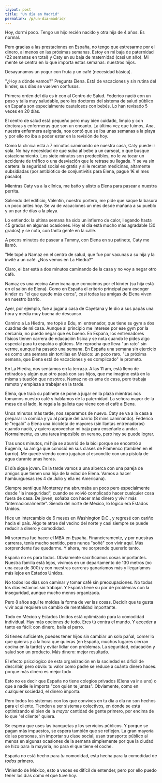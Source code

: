 ```yaml
---           
layout: post
title: "Un día en Madrid"
permalink: /p/un-dia-madrid/
---
```


Hoy, dormí poco. Tengo un hijo recién nacido y otra hija de 4 años. Es normal.

Pero gracias a las prestaciones en España, no tengo que estresarme por el dinero, al menos en las próximas semanas. Estoy en mi baja de paternidad (22 semanas en total) y Caty en su baja de maternidad (casi un año). Mi mente se centra en lo que importa estas semanas: nuestros hijos.

Desayunamos un yogur con fruta y un café (necesidad básica). 

"¿Hoy a dónde vamos?" Pregunta Elena. Está de vacaciones y sin rutina del kinder, sus días se vuelven confusos.

Primera orden del día es ir con al Centro de Salud. Federico nació con un peso y talla muy saludable, pero los doctores del sistema de salud público en España son especialmente cautelosos con bebés. Lo han revisado 5 veces en 20 días. 

El centro de salud está pequeño pero muy bien cuidado, limpio y con doctoras y enfermeras que son un encanto. La última vez que fuimos, Ana, nuestra enfermera asignada, nos contó que se iba unas semanas a la playa y por ello no iba a poder estar en la revisión de hoy.

Como la clínica está a 7 minutos caminando de nuestra casa, Caty puede ir sola. No hay necesidad de que suba al bebe a un carseat, o que busque estacionamiento. Los siete minutos son predecibles, no le va tocar un accidente de tráfico o una desviación que le retrase su llegada. Y se va sin cartera: la seguridad social es gratis y si le recetan medicinas, altamente subsidiadas (por antibiótico de conjuntivitis para Elena, pagué 1€ el mes pasado). 

Mientras Caty va a la clínica, me baño y alisto a Elena para pasear a nuestra perrita. 

Saliendo del edificio, Valentín, nuestro portero, me pide que saque la basura un poco antes hoy. Se va de vacaciones un mes desde mañana a su pueblo y un par de días a la playa.

Lo entiendo: la ultima semana ha sido un infierno de calor, llegando hasta 45 grados en algunas ocasiones. Hoy el día está mucho más agradable (30 grados) y se nota, con tanta gente en la calle.

A pocos minutos de pasear a Tammy, con Elena en su patinete, Caty me llamó. 

"Me topé a Namaz en el centro de salud, que fue por vacunas a su hija y la invité a un café. ¿Nos vemos en La Hiedra?"

Claro, el bar está a dos minutos caminando de la casa y no voy a negar otro café. 

Namaz es una vecina Americana que conocimos por el kinder (su hija está en el salón de Elena). Como en España el criterio principal para escoger kinder es "el que quede más cerca", casi todas las amigas de Elena viven en nuestro barrio. 

Ayer, por ejemplo, fue a jugar a casa de Cayetana y le dio a sus papás una hora y media muy buena de descanso.

Camino a La Hiedra, me topé a Edu, mi entrenador, que tiene su gym a dos cuadras de mi casa. Aunque al principio me interese por ese gym por la cercanía, no puedo negar que es bueno. En España, los entrenadores físicos tienen carrera de educación física y se nota cuando le pides algo especial para tu espalda o glúteos. Me reprocha que lleva "un rato" sin verme, aunque ha pasado una semana. En España una semana sin ejercicio es como una semana sin tortillas en México: un poco raro. "La próxima semana, que Elena está de vacaciones y es complicado" le prometo.

En La Hiedra, nos sentamos en la terraza. A las 11 am, está lleno de retirados y algún que otro papá con sus hijos, que me imagino está en la misma situación que nosotros. Namaz no es ama de casa, pero trabaja remoto y empieza a trabajar en la tarde. 

Elena, que traía su patinete se pone a jugar en la plaza mientras nos tomamos nuestro café y hablamos de la paternidad. La señora mayor de la mesa de al lado, le regala la galleta que viene con el café a Elena. 

Unos minutos más tarde, nos separamos de nuevo. Caty se va a la casa a preparar la comida y yo al parque del barrio (8 mins caminando). Federico le "regaló" a Elena una bicicleta de mayores (sin llantas entrenadoras) cuando nació, y quiero aprovechar mi baja para enseñarle a andar. Normalmente, es una tarea imposible en verano, pero hoy se puede lograr. 

Tras unos minutos, mi hija se aburrió de la bici porque se encontró a Eugenia, su amiga que conoció en sus clases de Flamenco (también en el barrio). Me quedé viendo como jugaban al escondite con una pistola de agua durante unas horas.

El día sigue joven. En la tarde vamos a una alberca con una pareja de amigos que tienen una hija de la edad de Elena. Vamos a hacer hamburguesas (es 4 de Julio y ella es Americana).

Siempre sentí que Monterrey me abrumaba un poco pero especialmente desde "la inseguridad", cuando se volvió complicado hacer cualquier cosa fuera de casa. De joven, soñaba con hacer más dinero y vivir más "internacionalmente". Siendo del norte de México, lo lógico era Estados Unidos.

Hice un intercambio de 6 meses en Washington D.C., y regresé con cariño hacia el país. Algo te atrae del vecino del norte y casi siempre se puede reducir a dinero y comodidad.

Mi sorpresa fue hacer el MBA en España. Financieramente, y por nuestras carreras, tenía mucho sentido, pero nunca "soñé" con vivir aquí. Más sorprendente fue quedarme. Y ahora, me sorprende quererlo tanto. 

España no es para todos. Obviamente sacrificamos cosas importantes. Nuestra familia está lejos, vivimos en un departamento de 130 metros (no una casa de 300) y con nuestras carreras ganaríamos más y llegaríamos más lejos en Estados Unidos. 

No todos los días son caminar y tomar café sin preocupaciones. No todos los días estamos sin trabajar. Y España tiene su par de problemas con la inseguridad, aunque mucho menos organizada.

Pero 8 años aquí te moldea la forma de ver las cosas. Decidir que te gusta vivir aquí requiere un cambio de mentalidad importante.

Todo en México y Estados Unidos está optimizado para la comodidad individual. Hay más opciones de todo. Eres tú contra el mundo. Y acceder a tanto es fácil: con dinero, baila el perro. 

Si tienes suficiente, puedes tener hijos sin cambiar un solo pañal, comer lo que quieras y a la hora que quieras (en España, muchos lugares cierran cocina en la tarde) y evitar lidiar con problemas. La seguridad, educación y salud son un producto. Más dinero: mejor resultado.

El efecto psicológico de esta organización en la sociedad es difícil de describir, pero obvio: tu valor como padre se reduce a cuánto dinero haces. porque más dinero es mejor todo.

Esto no es decir que España no tiene colegios privados (Elena va ir a uno) o que a nadie le importa "con quién te juntas". Obviamente, como en cualquier sociedad, el dinero importa.

Pero todos los sistemas con los que convives en tu día a día no son hechos para el cliente. Tienden a ser sistemas colectivos, en donde se está optimizando el bien de la *mayor* cantidad de gente primero, por encima de lo que "el cliente" quiera.

Se espera que uses las banquetas y los servicios públicos. Y porque se pagan más impuestos, se espera también que se reflejen. La gran mayoría de las personas, sin importar su clase social, usan transporte público al menos en algunas ocasiones de la semana simplemente por que la ciudad se hizo para la mayoría, no para el que tiene el coche. 

España no está hecho para *tu* comodidad, esta hecha para la comodidad de *todos* primero. 

Viniendo de México, esto a veces es difícil de entender, pero por ello puedo tener los días como el que tuve hoy.

